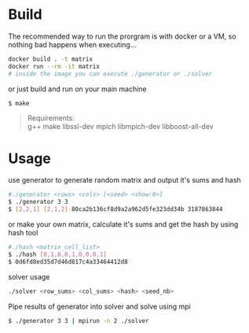 # Build
The recommended way to run the prorgram is with docker or a VM, so nothing bad happens when executing...
```bash
docker build . -t matrix
docker run --rm -it matrix
# inside the image you can execute ./generator or ./solver
```
or just build and run on your main machine
```bash
$ make
```
> Requirements:  
> g++ make libssl-dev mpich libmpich-dev libboost-all-dev

# Usage

use generator to generate random matrix and output it's sums and hash
```bash
#./generator <rows> <cols> [<seed> <show:0>]
$ ./generator 3 3
$ [2,2,1] [2,1,2] 80ca2b136cf8d9a2a962d5fe323dd34b 3187863844
```
or make your own matrix, calculate it's sums and get the hash by using hash tool
```bash
#./hash <matrix_cell_list>
$ ./hash [0,1,0,0,1,0,0,0,1]
$ 0d6fd8ed35d7d46d817c4a33464412d8
```
solver usage
```bash
./solver <row_sums> <col_sums> <hash> <seed_nb>
```

Pipe results of generator into solver and solve using mpi
```bash
$ ./generator 3 3 | mpirun -n 2 ./solver
```
